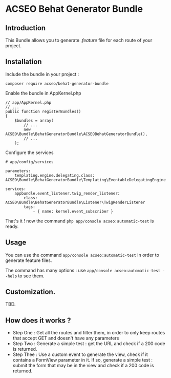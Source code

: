 # ACSEO Behat Generator Bundle

## Introduction

This Bundle allows you to generate *.feature* file for each route of your project.


## Installation

Include the bundle in your project :

```
composer require acseo/behat-generator-bundle
```

Enable the bundle in AppKernel.php

```
// app/AppKernel.php
// ...
public function registerBundles()
{
    $bundles = array(
        // ...
        new ACSEO\Bundle\BehatGeneratorBundle\ACSEOBehatGeneratorBundle(),
        // ...
    );
```

Configure the services

```
# app/config/services

parameters:
    templating.engine.delegating.class: ACSEO\Bundle\BehatGeneratorBundle\Templating\EventableDelegatingEngine

services:
    appbundle.event_listener.twig_render_listener:
        class: ACSEO\Bundle\BehatGeneratorBundle\Listener\TwigRenderListener
        tags:
            - { name: kernel.event_subscriber }
```

That's it ! now the command ```php app/console acseo:automatic-test``` is ready.

## Usage

You can use the command ```app/console acseo:automatic-test``` in order to generate feature files.

The command has many options : use ```app/console acseo:automatic-test --help``` to see them.

## Customization.

TBD.


## How does it works ?

* Step One : Get all the routes and filter them, in order to only keep routes that accept GET and doesn't have any parameters
* Step Two : Generate a simple test : get the URL and check if a 200 code is returned.
* Step Thee : Use a custom event to generate the view, check if it contains a FormView parameter in it. If so, generate a simple test : submit the form that may be in the view and check if a 200 code is returned.
